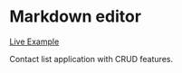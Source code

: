 # Markdown editor

[Live Example](http://matreshkajs.github.io/examples/contact_list/)

Contact list application with CRUD features.
